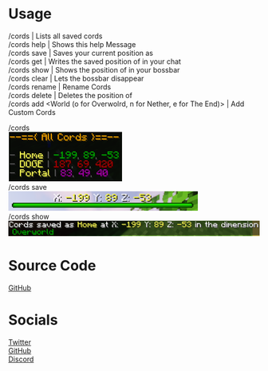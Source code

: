 # Usage

/cords | Lists all saved cords  
/cords help | Shows this help Message  
/cords save <Name> | Saves your current position as <Name>     
/cords get <Name> | Writes the saved position of <Name> in your chat   
/cords show <Name> | Shows the position of <Name> in your bossbar  
/cords clear | Lets the bossbar disappear  
/cords rename <Name> <New Name> | Rename Cords  
/cords delete <Name> | Deletes the position of <Name>  
/cords add <Name> <X> <Y> <Z> <World (o for Overwolrd, n for Nether, e for The End)> | Add Custom Cords 

/cords  
![cords](https://github.com/JohannLULW/CordSaver/blob/master/img/cords.png)  
/cords save  
![show](./img/show.png)  
/cords  show  
![save](./img/save.png)  
# Source Code

[GitHub](https://github.com/JohannLULW/CordSaver)


# Socials

[Twitter](https://twitter.com/420johann)  
[GitHub](https://github.com/JohannLULW/)  
[Discord](https://discord.gg/zhdbzgTD)  
